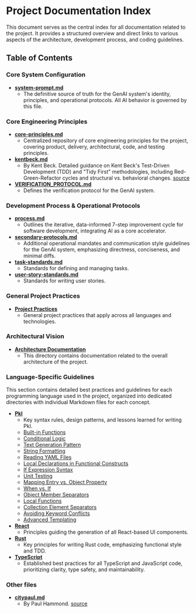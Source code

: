 # Project Documentation Index

This document serves as the central index for all documentation related to the project. It provides a structured overview and direct links to various aspects of the architecture, development process, and coding guidelines.

## Table of Contents

### Core System Configuration

- [**system-prompt.md**](system-prompt.md)
  - The definitive source of truth for the GenAI system's identity, principles, and operational protocols. All AI behavior is governed by this file.

### Core Engineering Principles

- [**core-principles.md**](core-principles.md)
  - Centralized repository of core engineering principles for the project, covering product, delivery, architectural, code, and testing principles.
- [**kentbeck.md**](kentbeck.md)
  - By Kent Beck. Detailed guidance on Kent Beck's Test-Driven Development (TDD) and "Tidy First" methodologies, including Red-Green-Refactor cycles and structural vs. behavioral changes. [source](https://tidyfirst.substack.com/p/augmented-coding-beyond-the-vibes?open=false#§appendix-system-prompt)
- [**VERIFICATION_PROTOCOL.md**](VERIFICATION_PROTOCOL.md)
  - Defines the verification protocol for the GenAI system.

### Development Process & Operational Protocols

- [**process.md**](process.md)
  - Outlines the iterative, data-informed 7-step improvement cycle for software development, integrating AI as a core accelerator.
- [**secondary-protocols.md**](secondary-protocols.md)
  - Additional operational mandates and communication style guidelines for the GenAI system, emphasizing directness, conciseness, and minimal diffs.
- [**task-standards.md**](task-standards.md)
  - Standards for defining and managing tasks.
- [**user-story-standards.md**](user-story-standards.md)
  - Standards for writing user stories.

### General Project Practices

- [**Project Practices**](project_practices.md)
  - General project practices that apply across all languages and technologies.

### Architectural Vision

- [**Architecture Documentation**](architecture/README.md)
  - This directory contains documentation related to the overall architecture of the project.

### Language-Specific Guidelines

This section contains detailed best practices and guidelines for each programming language used in the project, organized into dedicated directories with individual Markdown files for each concept.

- [**Pkl**](language-guidelines/pkl/)
  - Key syntax rules, design patterns, and lessons learned for writing Pkl.
  - [Built-in Functions](language-guidelines/pkl/built-in-functions.md)
  - [Conditional Logic](language-guidelines/pkl/conditional-logic.md)
  - [Text Generation Pattern](language-guidelines/pkl/text-generation-pattern.md)
  - [String Formatting](language-guidelines/pkl/string-formatting.md)
  - [Reading YAML Files](language-guidelines/pkl/reading-yaml-files.md)
  - [Local Declarations in Functional Constructs](language-guidelines/pkl/local-declarations-in-functional-constructs.md)
  - [If Expression Syntax](language-guidelines/pkl/if-expression-syntax.md)
  - [Unit Testing](language-guidelines/pkl/unit-testing.md)
  - [Mapping Entry vs. Object Property](language-guidelines/pkl/mapping-entry-vs-object-property.md)
  - [When vs. If](language-guidelines/pkl/when-vs-if.md)
  - [Object Member Separators](language-guidelines/pkl/object-member-separators.md)
  - [Local Functions](language-guidelines/pkl/local-functions.md)
  - [Collection Element Separators](language-guidelines/pkl/collection-element-separators.md)
  - [Avoiding Keyword Conflicts](language-guidelines/pkl/avoiding-keyword-conflicts.md)
  - [Advanced Templating](language-guidelines/pkl/advanced-templating.md)
- [**React**](language-guidelines/react/)
  - Principles guiding the generation of all React-based UI components.
- [**Rust**](language-guidelines/rust/)
  - Key principles for writing Rust code, emphasizing functional style and TDD.
- [**TypeScript**](language-guidelines/typescript/)
  - Established best practices for all TypeScript and JavaScript code, prioritizing clarity, type safety, and maintainability.

### Other files

- [**citypaul.md**](citypaul.md)
  - By Paul Hammond. [source](https://github.com/citypaul/.dotfiles/blob/main/claude/.claude/CLAUDE.md)
